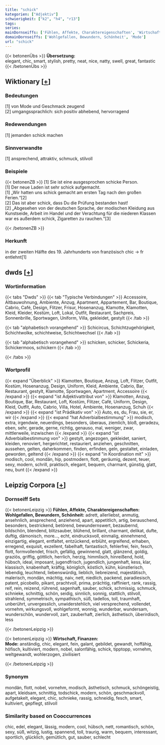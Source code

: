 ```yaml
---
title: "schick"
kategorien: ["Adjektiv"]
schwierigkeit: ["k2", "h4", "r13"]
tags:
series:
mainDornseiffs: ['Fühlen, Affekte, Charaktereigenschaften', 'Wirtschaft, Finanzen']
domainDornseiffs: ['Wohlgefallen, Bewundern, Schönheit', 'Mode']
url: "schick"
---
```


{{< betonenÜbs >}}
**Übersetzung:**  
elegant, chic, smart, stylish, pretty, neat, nice, natty, swell, great, fantastic  
{{< /betonenÜbs >}}

## Wiktionary [[+](https://de.wiktionary.org/wiki/schick)]

### Bedeutungen
[1] von Mode und Geschmack zeugend  
[2] umgangssprachlich: sich positiv abhebend, hervorragend  

### Redewendungen
[1] jemanden schick machen  

### Sinnverwandte
[1] ansprechend, attraktiv, schmuck, stilvoll  

### Beispiele
{{< betonenZB >}}
[1] Sie ist eine ausgesprochen schicke Person.  
[1] Der neue Laden ist sehr schick aufgemacht.  
[1] „Wir hatten uns schick gemacht am ersten Tag nach den großen Ferien.“[2]  
[2] Das ist aber schick, dass Du die Prüfung bestanden hast!  
[2] „Abgesehen von der deutschen Sprache, der modischen Kleidung aus Kunstseide, Arbeit im Handel und der Verachtung für die niederen Klassen war es außerdem schick, Zigaretten zu rauchen.“[3]  

{{< /betonenZB >}}
### Herkunft
in der zweiten Hälfte des 19. Jahrhunderts von französisch chic → fr entlehnt[1]  



## dwds [[+](https://www.dwds.de/wb/schick)]

### Wortinformation
{{< tabs "Dwds" >}}
{{< tab "Typische Verbindungen" >}}
Accessoire, Altbauwohnung, Ambiente, Anzug, Apartment, Appartement, Bar, Boutique, Cabrio, Café, Design, Flitzer, Frisur, Hosenanzug, Klamotte, Klamotten, Kleid, Kleider, Kostüm, Loft, Lokal, Outfit, Restaurant, Sachpreis, Sonnenbrille, Sportwagen, Uniform, Villa, gekleidet, gestylt
{{< /tab >}}

{{< tab "alphabetisch vorangehend" >}}
Schicircus, Schichtzugehörigkeit, Schichtwolke, schichtweise, Schichtwechsel
{{< /tab >}}

{{< tab "alphabetisch vorangehend" >}}
schicken, schicker, Schickeria, Schickermoos, schickern
{{< /tab >}}

{{< /tabs >}}

### Wortprofil
{{< expand "Überblick" >}} Klamotten, Boutique, Anzug, Loft, Flitzer, Outfit, Kostüm, Hosenanzug, Design, Uniform, Kleid, Ambiente, Cabrio, Bar, Restaurant, gestylt, Klamotte, Sportwagen, Apartment, Accessoire {{< /expand >}}
{{< expand "ist Adjektivattribut von" >}} Klamotten, Anzug, Boutique, Bar, Restaurant, Loft, Kostüm, Flitzer, Café, Uniform, Design, Kleid, Outfit, Auto, Cabrio, Villa, Hotel, Ambiente, Hosenanzug, Schuh {{< /expand >}}
{{< expand "ist Prädikativ von" >}} Auto, es, du, Frau, sie, er, wir {{< /expand >}}
{{< expand "hat Adverbialbestimmung" >}} modisch, extra, irgendwie, neuerdings, besonders, überaus, ziemlich, bloß, geradezu, eben, sehr, gerade, gerne, richtig, genauso, mal, weniger, zwar, mittlerweile, inzwischen {{< /expand >}}
{{< expand "ist Adverbialbestimmung von" >}} gestylt, angezogen, gekleidet, saniert, kleiden, renoviert, hergerichtet, restauriert, anziehen, geschnitten, aussehen, gelten, daherkommen, finden, erfinden, geln, gestaltet, einladen, geworden, geltend {{< /expand >}}
{{< expand "in Koordination mit" >}} modisch, cool, mondän, hip, postmodern, flott, geräumig, dezent, teuer, sexy, modern, schrill, praktisch, elegant, bequem, charmant, günstig, glatt, neu, bunt {{< /expand >}}

## Leipzig Corpora [[+](https://corpora.uni-leipzig.de/en/res?word=schick&corpusId=deu_newscrawl-public_2018)]

### Dornseiff Sets
{{< betonenLeipzig >}}
**Fühlen, Affekte, Charaktereigenschaften:**  
**Wohlgefallen, Bewundern, Schönheit:** adrett, allerliebst, anmutig, ansehnlich, ansprechend, anziehend, apart, appetitlich, artig, berauschend, besonders, bestrickend, betörend, bewundernswert, bezaubernd, bildschön, blendend, blitzsauber, blühend, brillant, charmant, delikat, dufte, duftig, dämonisch, more..., echt, eindrucksvoll, einmalig, einnehmend, einzigartig, elegant, entfaltet, entzückend, erblüht, ergreifend, erhaben, erregend, exquisit, exzellent, fabelhaft, fantastisch, fehlerfrei, fein, fesch, flott, formvollendet, frisch, gefällig, gewinnend, glatt, glänzend, goldig, graziös, griffig, göttlich, herrlich, herzig, himmlisch, hinreißend, hold, hübsch, ideal, imposant, jugendfrisch, jugendlich, jungenhaft, kess, klar, klassisch, knabenhaft, kräftig, königlich, köstlich, kühn, künstlerisch, lebendig, leuchtend, liebenswürdig, lieblich, liebreizend, majestätisch, malerisch, mondän, mächtig, naiv, nett, niedlich, packend, paradiesisch, patent, picobello, pikant, prachtvoll, prima, prächtig, raffiniert, rank, rassig, reif, rein, reizend, rührend, sagenhaft, sauber, schick, schmissig, schmuck, schnieke, schnittig, schön, seidig, sinnlich, sonnig, stattlich, stilvoll, strahlend, symmetrisch, sympathisch, süß, tadellos, toll, traumhaft, unberührt, unvergesslich, unwiderstehlich, viel versprechend, vollendet, vornehm, wirkungsvoll, wohlgeformt, wonnig, wunderbar, wundersam, wunderschön, wundervoll, zart, zauberhaft, zierlich, ästhetisch, überirdisch, less  

{{< /betonenLeipzig >}}


{{< betonenLeipzig >}}
**Wirtschaft, Finanzen:**  
**Mode:** anständig, chic, elegant, fein, galant, gebildet, gewandt, hoffähig, höfisch, kultiviert, modern, nobel, salonfähig, schick, tipptopp, vornehm, weltgewandt, wohlerzogen, zivilisiert  

{{< /betonenLeipzig >}}

### Synonym
mondän, flott, nobel, vornehm, modisch, ästhetisch, schmuck, schöngeistig, apart, kleidsam, schnittig, todschick, modern, schön, geschmackvoll, aufgetakelt, elegant, chic, schnieke, rassig, schneidig, fesch, smart, kultiviert, gepflegt, stilvoll


### Similarity based on Cooccurrences
chic, edel, elegant, lässig, modern, cool, hübsch, nett, romantisch, schön, sexy, süß, witzig, lustig, spannend, toll, traurig, warm, bequem, interessant, sportlich, glücklich, gemütlich, gut, sauber, schlecht

